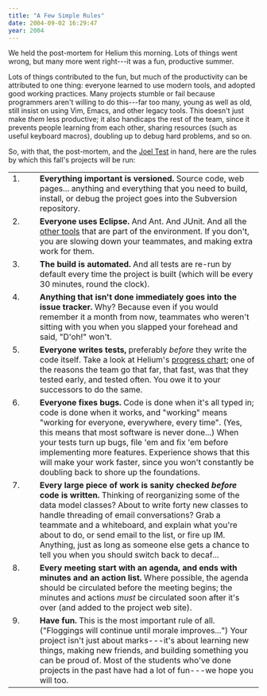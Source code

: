 ```yaml
---
title: "A Few Simple Rules"
date: 2004-09-02 16:29:47
year: 2004
---
```

<p>We held the post-mortem
for Helium this
morning.  Lots of things went wrong, but many more went right---it was
a fun, productive summer.</p>

<p>Lots of things contributed to the fun, but much of the productivity
can be attributed to one thing: everyone learned to use modern tools,
and adopted good working practices.  Many projects stumble or fail
because programmers aren't willing to do this---far too many, young as
well as old, still insist on using Vim, Emacs, and other legacy tools.
This doesn't just make <em>them</em> less productive; it also
handicaps the rest of the team, since it prevents people learning from
each other, sharing resources (such as useful keyboard macros),
doubling up to debug hard problems, and so on.</p>

<p>So, with that, the post-mortem,
and the <a href="http://www.joelonsoftware.com/articles/fog0000000043.html">Joel
Test</a> in hand, here are the rules by which this fall's projects
will be run:</p>

<table>

  <tr>
    <td align="right" valign="top">1.</td>
    <td>&nbsp;&nbsp;</td>
    <td valign="top">
      <b>Everything important is versioned.</b>
      Source code, web pages... anything and everything that you need
      to build, install, or debug the project goes into the Subversion
      repository.
    </td>
  </tr>

  <tr>
    <td align="right" valign="top">2.</td>
    <td>&nbsp;&nbsp;</td>
    <td valign="top">
      <b>Everyone uses Eclipse.</b>
      And Ant.  And JUnit.  And all the
      <a href="http://pyre.third-bit.com/helium/docs/tools_and_technologies.html">other
      tools</a>
      that are part of the environment.  If you don't, you are slowing
      down your teammates, and making extra work for them.
    </td>
  </tr>

  <tr>
    <td align="right" valign="top">3.</td>
    <td>&nbsp;&nbsp;</td>
    <td valign="top">
      <b>The build is automated.</b>
      And all tests are re-run by default every time the project is
      built (which will be every 30 minutes, round the clock).
    </td>
  </tr>

  <tr>
    <td align="right" valign="top">4.</td>
    <td>&nbsp;&nbsp;</td>
    <td valign="top">
      <b>Anything that isn't done immediately goes into the issue
      tracker.</b>
      Why?  Because even if you would remember it a month from now,
      teammates who weren't sitting with you when you slapped your
      forehead and said, "D'oh!" won't.
    </td>
  </tr>

  <tr>
    <td align="right" valign="top">5.</td>
    <td>&nbsp;&nbsp;</td>
    <td valign="top">
      <b>Everyone writes tests,</b>
      preferably <em>before</em> they write the code itself.
      Take a look at Helium's
      <a href="http://pyre.third-bit.com/helium/#progress">progress
      chart</a>; one of the reasons the team go that far, that fast,
      was that they tested early, and tested often.  You owe it to
      your successors to do the same.
    </td>
  </tr>

  <tr>
    <td align="right" valign="top">6.</td>
    <td>&nbsp;&nbsp;</td>
    <td valign="top">
      <b>Everyone fixes bugs.</b>
      Code is done when it's all typed in; code is done when it
      works, and "working" means "working for everyone, everywhere,
      every time".  (Yes, this means that most software is never
      done...)  When your tests turn up bugs, file 'em and fix 'em
      before implementing more features.  Experience shows that this
      will make your work faster, since you won't constantly be
      doubling back to shore up the foundations.
    </td>
  </tr>

  <tr>
    <td align="right" valign="top">7.</td>
    <td>&nbsp;&nbsp;</td>
    <td valign="top">
      <b>Every large piece of work is sanity checked <em>before</em>
      code is written.</b>
      Thinking of reorganizing some of the data model classes?
      About to write forty new classes to handle threading of
      email conversations?  Grab a teammate and a whiteboard, and
      explain what you're about to do, or send email to the list,
      or fire up IM.  Anything, just as long as someone else gets
      a chance to tell you when you should switch back to decaf...
    </td>
  </tr>

  <tr>
    <td align="right" valign="top">8.</td>
    <td>&nbsp;&nbsp;</td>
    <td valign="top">
      <b>Every meeting start with an agenda, and ends with minutes and
      an action list.</b>
      Where possible, the agenda should be circulated before the
      meeting begins; the minutes and actions <em>must</em> be
      circulated soon after it's over (and added to the project web
      site).
    </td>
  </tr>

  <tr>
    <td align="right" valign="top">9.</td>
    <td>&nbsp;&nbsp;</td>
    <td valign="top">
      <b>Have fun.</b>
      This is the most important rule of all.  ("Floggings will
      continue until morale improves...")  Your project isn't just
      about marks---it's about learning new things, making new
      friends, and building something you can be proud of.  Most of
      the students who've done projects in the past have had a lot
      of fun---we hope you will too.
    </td>
  </tr>

</table>
